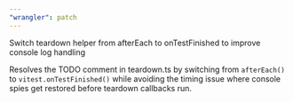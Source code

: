 ```yaml
---
"wrangler": patch
---
```


Switch teardown helper from afterEach to onTestFinished to improve console log handling

Resolves the TODO comment in teardown.ts by switching from `afterEach()` to `vitest.onTestFinished()` while avoiding the timing issue where console spies get restored before teardown callbacks run.
